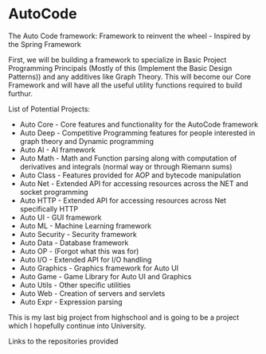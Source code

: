# AutoCode
The Auto Code framework: Framework to reinvent the wheel - Inspired by the Spring Framework

First, we will be building a framework to specialize in Basic Project Programming Principals (Mostly of this (Implement the Basic Design Patterns)) and any additives like Graph Theory. This will become our Core Framework and will have all the useful utility functions required to build furthur.

List of Potential Projects:
 - Auto Core - Core features and functionality for the AutoCode framework
 - Auto Deep - Competitive Programming features for people interested in graph theory and Dynamic programming
 - Auto AI - AI framework
 - Auto Math - Math and Function parsing along with computation of derivatives and integrals (normal way or through Riemann sums)
 - Auto Class - Features provided for AOP and bytecode manipulation
 - Auto Net - Extended API for accessing resources across the NET and socket programming
 - Auto HTTP - Extended API for accessing resources across Net specifically HTTP
 - Auto UI - GUI framework
 - Auto ML - Machine Learning framework
 - Auto Security - Security framework
 - Auto Data - Database framework
 - Auto OP - (Forgot what this was for)
 - Auto I/O - Extended API for I/O handling
 - Auto Graphics - Graphics framework for Auto UI
 - Auto Game - Game Library for Auto UI and Graphics
 - Auto Utils - Other specific utilities
 - Auto Web - Creation of servers and servlets
 - Auto Expr - Expression parsing
 
 
This is my last big project from highschool and is going to be a project which I hopefully continue into University.

Links to the repositories provided
